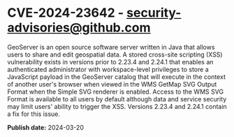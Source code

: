 # CVE-2024-23642 - security-advisories@github.com

GeoServer is an open source software server written in Java that allows users to share and edit geospatial data. A stored cross-site scripting (XSS) vulnerability exists in versions prior to 2.23.4 and 2.24.1 that enables an authenticated administrator with workspace-level privileges to store a JavaScript payload in the GeoServer catalog that will execute in the context of another user's browser when viewed in the WMS GetMap SVG Output Format when the Simple SVG renderer is enabled. Access to the WMS SVG Format is available to all users by default although data and service security may limit users' ability to trigger the XSS. Versions 2.23.4 and 2.24.1 contain a fix for this issue.

**Publish date:** 2024-03-20
